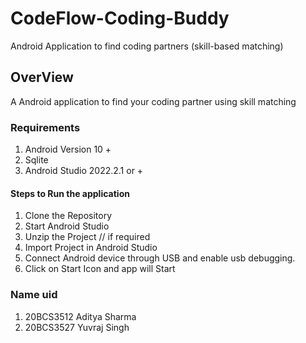 # CodeFlow-Coding-Buddy 
Android Application to find coding partners (skill-based matching)


## OverView
A Android application to find your coding partner using skill matching 


### Requirements
1. Android Version 10 + 
2. Sqlite
3. Android Studio 2022.2.1 or +


#### Steps to Run the application
1. Clone the Repository
2. Start Android Studio
3. Unzip the Project // if required
4. Import Project in Android Studio
5. Connect Android device through USB and enable usb debugging.
6. Click on Start Icon and app will Start 

###     Name    uid
1. 20BCS3512 Aditya Sharma
2. 20BCS3527 Yuvraj Singh